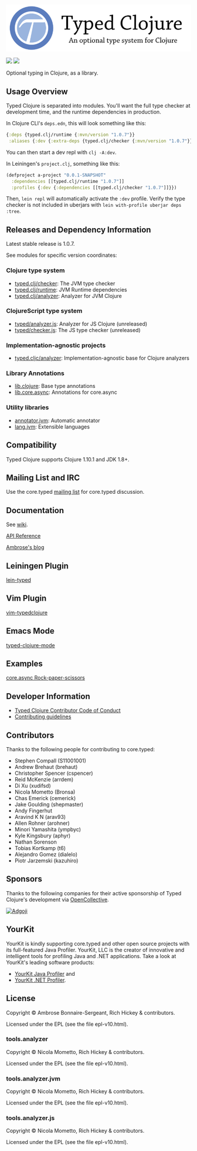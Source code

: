 <a href='https://typedclojure.org'><img src='doc/images/typed-clojure-an-optional-type-system-letterbox.png'></a>

<p>
  <a href='https://www.patreon.com/ambrosebs'><img src='doc/images/become_a_patron_button.png'></a>
  <a href='https://opencollective.com/typedclojure'><img src='doc/images/donate-to-our-collective.png'></a>
</p>

Optional typing in Clojure, as a library.

## Usage Overview

Typed Clojure is separated into modules. You'll want the full type checker at development
time, and the runtime dependencies in production.

In Clojure CLI's `deps.edn`, this will look something like this:

```clojure
{:deps {typed.clj/runtime {:mvn/version "1.0.7"}}
 :aliases {:dev {:extra-deps {typed.clj/checker {:mvn/version "1.0.7"}}}}}
```

You can then start a dev repl with `clj -A:dev`.

In Leiningen's `project.clj`, something like this:

```clojure
(defproject a-project "0.0.1-SNAPSHOT"
  :dependencies [[typed.clj/runtime "1.0.7"]]
  :profiles {:dev {:dependencies [[typed.clj/checker "1.0.7"]]}})
```

Then, `lein repl` will automatically activate the `:dev` profile. Verify the type
checker is not included in uberjars with `lein with-profile uberjar deps :tree`.

## Releases and Dependency Information

Latest stable release is 1.0.7.

See modules for specific version coordinates:

### Clojure type system

* [typed.clj/checker](typed/clj.checker/README.md): The JVM type checker
* [typed.clj/runtime](typed/clj.runtime/README.md): JVM Runtime dependencies
* [typed.clj/analyzer](typed/clj.analyzer/README.md): Analyzer for JVM Clojure

### ClojureScript type system

* [typed/analyzer.js](typed/analyzer.js/README.md): Analyzer for JS Clojure (unreleased)
* [typed/checker.js](typed/checker.js/README.md): The JS type checker (unreleased)

### Implementation-agnostic projects

* [typed.cljc/analyzer](typed/cljc.analyzer/README.md): Implementation-agnostic base for Clojure analyzers

### Library Annotations

* [lib.clojure](typed/lib.clojure/README.md): Base type annotations
* [lib.core.async](typed/lib.core.async/README.md): Annotations for core.async

### Utility libraries

* [annotator.jvm](typed/annotator.jvm/README.md): Automatic annotator
* [lang.jvm](typed/lang.jvm/README.md): Extensible languages

## Compatibility

Typed Clojure supports Clojure 1.10.1 and JDK 1.8+.

## Mailing List and IRC

Use the core.typed [mailing list](https://groups.google.com/forum/?fromgroups#!forum/clojure-core-typed) for core.typed discussion.

## Documentation

See [wiki](https://github.com/clojure/core.typed/wiki).

[API Reference](https://clojure.github.io/core.typed/)

[Ambrose's blog](https://frenchy64.github.io/)

## Leiningen Plugin

[lein-typed](https://github.com/frenchy64/lein-typed)

## Vim Plugin

[vim-typedclojure](https://github.com/typedclojure/vim-typedclojure)

## Emacs Mode

[typed-clojure-mode](https://github.com/typedclojure/typed-clojure-mode)

## Examples

[core.async Rock-paper-scissors](https://github.com/clojure/core.typed/blob/master/module-check/src/test/clojure/clojure/core/typed/test/rps_async.clj)

## Developer Information

- [Typed Clojure Contributor Code of Conduct](CODE_OF_CONDUCT.md)
- [Contributing guidelines](CONTRIBUTING.md)

<!---
## Future work

* Equality filters for occurrence typing
* Unify AST with ClojureScript
* Namespace dependency management
* Track changes to Typed Racket
  * https://github.com/plt/racket/compare/6105ce8b2087...71d6189132ce
-->

## Contributors

Thanks to the following people for contributing to core.typed:

* Stephen Compall (S11001001)
* Andrew Brehaut (brehaut)
* Christopher Spencer (cspencer)
* Reid McKenzie (arrdem)
* Di Xu (xudifsd)
* Nicola Mometto (Bronsa)
* Chas Emerick (cemerick)
* Jake Goulding (shepmaster)
* Andy Fingerhut
* Aravind K N (arav93)
* Allen Rohner (arohner)
* Minori Yamashita (ympbyc)
* Kyle Kingsbury (aphyr)
* Nathan Sorenson
* Tobias Kortkamp (t6)
* Alejandro Gomez (dialelo)
* Piotr Jarzemski (kazuhiro)

## Sponsors

Thanks to the following companies for their active sponsorship of Typed Clojure's development
via [OpenCollective](https://opencollective.com/typedclojure).

<div>
  <div>
    <a href="https://www.adgoji.com/">
      <img src="https://typedclojure.org/images/sponsors/adgoji.png" alt="Adgoji">
    </a>
  </div>
</div>

## YourKit

YourKit is kindly supporting core.typed and other open source projects with its full-featured Java Profiler.
YourKit, LLC is the creator of innovative and intelligent tools for profiling
Java and .NET applications. Take a look at YourKit's leading software products:

* <a href="https://www.yourkit.com/java/profiler/index.jsp">YourKit Java Profiler</a> and
* <a href="https://www.yourkit.com/.net/profiler/index.jsp">YourKit .NET Profiler</a>.

## License

Copyright © Ambrose Bonnaire-Sergeant, Rich Hickey & contributors.

Licensed under the EPL (see the file epl-v10.html).

### tools.analyzer

Copyright © Nicola Mometto, Rich Hickey & contributors.

Licensed under the EPL (see the file epl-v10.html).

### tools.analyzer.jvm

Copyright © Nicola Mometto, Rich Hickey & contributors.

Licensed under the EPL (see the file epl-v10.html).

### tools.analyzer.js

Copyright © Nicola Mometto, Rich Hickey & contributors.

Licensed under the EPL (see the file epl-v10.html).
